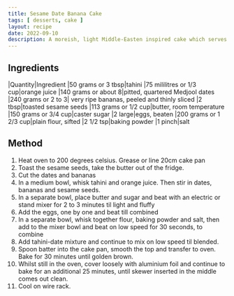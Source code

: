 ```yaml
---
title: Sesame Date Banana Cake
tags: [ desserts, cake ]
layout: recipe
date: 2022-09-10
description: A moreish, light Middle-Easten inspired cake which serves 8-10.
---
```

## Ingredients

|Quantity|Ingredient
|50 grams or 3 tbsp|tahini
|75 mililitres or 1/3 cup|orange juice
|140 grams or about 8|pitted, quartered Medjool dates
|240 grams or 2 to 3| very ripe bananas, peeled and thinly sliced
|2 tbsp|toasted sesame seeds
|113 grams or 1/2 cup|butter, room temperature
|150 grams or 3/4 cup|caster sugar
|2 large|eggs, beaten
|200 grams or 1 2/3 cup|plain flour, sifted
|2 1/2 tsp|baking powder
|1 pinch|salt

## Method

1. Heat oven to 200 degrees celsius. Grease or line 20cm cake pan
2. Toast the sesame seeds, take the butter out of the fridge.
3. Cut the dates and bananas
4. In a medium bowl, whisk tahini and orange juice. Then stir in dates, bananas and sesame seeds.
5. In a separate bowl, place butter and sugar and beat with an electric or stand mixer for 2 to 3 minutes til light and fluffy
6. Add the eggs, one by one and beat till combined
7. In a separate bowl, whisk together flour, baking powder and salt, then add to the mixer bowl and beat on low speed for 30 seconds, to combine
8. Add tahini-date mixture and continue to mix on low speed til blended.
9. Spoon batter into the cake pan, smooth the top and transfer to oven. Bake for 30 minutes until golden brown. 
10. Whilst still in the oven, cover loosely with aluminium foil and continue to bake for an additional 25 minutes, until skewer inserted in the middle comes out clean.
11. Cool on wire rack. 